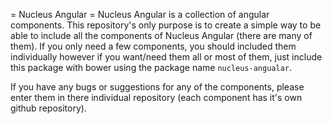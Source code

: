= Nucleus Angular =
Nucleus Angular is a collection of angular components.  This repository's only purpose is to create a simple way to be able to include all the components of Nucleus Angular (there are many of them).  If you only need a few components, you should included them individually however if you want/need them all or most of them, just include this package with bower using the package name ```nucleus-angualar```.

If you have any bugs or suggestions for any of the components, please enter them in there individual repository (each component has it's own github repository).